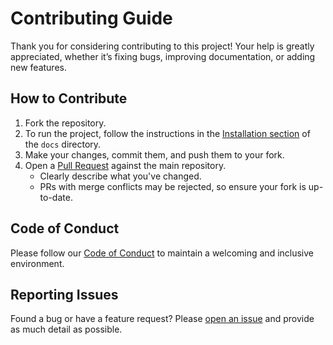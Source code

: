 # Contributing Guide
Thank you for considering contributing to this project! Your help is greatly appreciated, whether it’s fixing bugs, improving documentation, or adding new features. 

## How to Contribute
1. Fork the repository.
2. To run the project, follow the instructions in the [Installation section](https://github.com/OWelton-Rosie/stationery/blob/main/docs/README.md#installation) of the `docs` directory.
3. Make your changes, commit them, and push them to your fork.
4. Open a [Pull Request](https://github.com/OWelton-Rosie/stationery/pulls) against the main repository.  
   - Clearly describe what you've changed.  
   - PRs with merge conflicts may be rejected, so ensure your fork is up-to-date.

## Code of Conduct
Please follow our [Code of Conduct](https://github.com/OWelton-Rosie/stationery/blob/main/CODE_OF_CONDUCT.md) to maintain a welcoming and inclusive environment.

## Reporting Issues
Found a bug or have a feature request? Please [open an issue](https://github.com/OWelton-Rosie/stationery/issues) and provide as much detail as possible.
